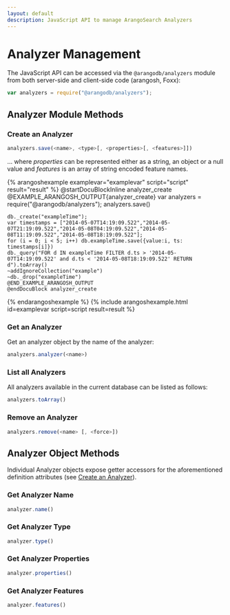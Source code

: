 ```yaml
---
layout: default
description: JavaScript API to manage ArangoSearch Analyzers
---
```

Analyzer Management
===================

The JavaScript API can be accessed via the `@arangodb/analyzers` module from
both server-side and client-side code (arangosh, Foxx):

```js
var analyzers = require("@arangodb/analyzers");
```

Analyzer Module Methods
-----------------------

### Create an Analyzer

```js
analyzers.save(<name>, <type>[, <properties>[, <features>]])
```

… where *properties* can be represented either as a string, an object or a null
value and *features* is an array of string encoded feature names.



{% arangoshexample examplevar="examplevar" script="script" result="result" %}
    @startDocuBlockInline analyzer_create
    @EXAMPLE_ARANGOSH_OUTPUT{analyzer_create}
    var analyzers = require("@arangodb/analyzers");
    analyzers.save()

    db._create("exampleTime");
    var timestamps = ["2014-05-07T14:19:09.522","2014-05-07T21:19:09.522","2014-05-08T04:19:09.522","2014-05-08T11:19:09.522","2014-05-08T18:19:09.522"];
    for (i = 0; i < 5; i++) db.exampleTime.save({value:i, ts: timestamps[i]})
    db._query("FOR d IN exampleTime FILTER d.ts > '2014-05-07T14:19:09.522' and d.ts < '2014-05-08T18:19:09.522' RETURN d").toArray()
    ~addIgnoreCollection("example")
    ~db._drop("exampleTime")
    @END_EXAMPLE_ARANGOSH_OUTPUT
    @endDocuBlock analyzer_create
{% endarangoshexample %}
{% include arangoshexample.html id=examplevar script=script result=result %}

### Get an Analyzer

Get an analyzer object by the name of the analyzer:

```js
analyzers.analyzer(<name>)
```

### List all Analyzers

All analyzers available in the current database can be listed as follows:

```js
analyzers.toArray()
```

### Remove an Analyzer

```js
analyzers.remove(<name> [, <force>])
```

Analyzer Object Methods
-----------------------

Individual Analyzer objects expose getter accessors for the aforementioned
definition attributes (see [Create an Analyzer](#create-an-analyzer)).

### Get Analyzer Name

```js
analyzer.name()
```

### Get Analyzer Type

```js
analyzer.type()
```

### Get Analyzer Properties

```js
analyzer.properties()
```

### Get Analyzer Features

```js
analyzer.features()
```

